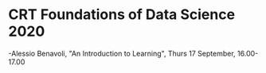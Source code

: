 # CRT Foundations of Data Science 2020
-Alessio Benavoli, "An Introduction to Learning", Thurs 17 September, 16.00-17.00
